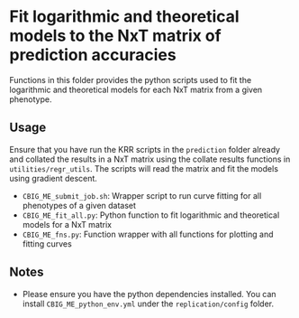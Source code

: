 # Fit logarithmic and theoretical models to the NxT matrix of prediction accuracies
Functions in this folder provides the python scripts used to fit the logarithmic and
theoretical models for each NxT matrix from a given phenotype. 

## Usage
Ensure that you have run the KRR scripts in the `prediction` folder already and collated the
results in a NxT matrix using the collate results functions in `utilities/regr_utils`. The scripts
will read the matrix and fit the models using gradient descent.

* `CBIG_ME_submit_job.sh`: Wrapper script to run curve fitting for all phenotypes of a given dataset
* `CBIG_ME_fit_all.py`: Python function to fit logarithmic and theoretical models for a NxT matrix
* `CBIG_ME_fns.py`: Function wrapper with all functions for plotting and fitting curves

## Notes
* Please ensure you have the python dependencies installed. You can install `CBIG_ME_python_env.yml` under the `replication/config` folder.